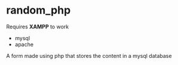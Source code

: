 # random_php

Requires **XAMPP** to work

- mysql
- apache

A form made using php that stores the content in a mysql database 
